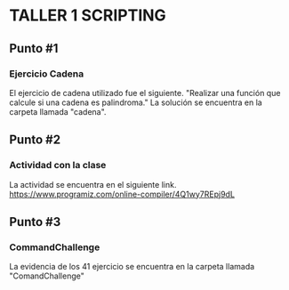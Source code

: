 # TALLER 1 SCRIPTING
## Punto #1
### Ejercicio Cadena
  El ejercicio de cadena utilizado fue el siguiente.
  "Realizar una función que calcule si una cadena es palindroma."
  La solución se encuentra en la carpeta llamada "cadena". 

## Punto #2
### Actividad con la clase
La actividad se encuentra en el siguiente link.
https://www.programiz.com/online-compiler/4Q1wy7REpj9dL

## Punto #3
### CommandChallenge
La evidencia de los 41 ejercicio se encuentra en la carpeta llamada "ComandChallenge"

